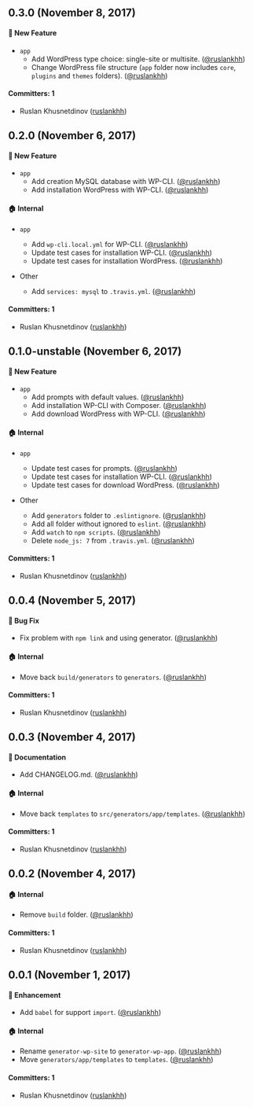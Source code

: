 ## 0.3.0 (November 8, 2017)

#### 🚀 New Feature

- `app`
  - Add WordPress type choice: single-site or multisite. ([@ruslankhh](https://github.com/ruslankhh))
  - Change WordPress file structure (`app` folder now includes `core`, `plugins` and `themes` folders). ([@ruslankhh](https://github.com/ruslankhh))

#### Committers: 1

- Ruslan Khusnetdinov ([ruslankhh](https://github.com/ruslankhh))

## 0.2.0 (November 6, 2017)

#### 🚀 New Feature

- `app`
  - Add creation MySQL database with WP-CLI. ([@ruslankhh](https://github.com/ruslankhh))
  - Add installation WordPress with WP-CLI. ([@ruslankhh](https://github.com/ruslankhh))

#### 🏠 Internal

- `app`
  - Add `wp-cli.local.yml` for WP-CLI. ([@ruslankhh](https://github.com/ruslankhh))
  - Update test cases for installation WP-CLI. ([@ruslankhh](https://github.com/ruslankhh))
  - Update test cases for installation WordPress. ([@ruslankhh](https://github.com/ruslankhh))

- Other
  - Add `services: mysql` to `.travis.yml`. ([@ruslankhh](https://github.com/ruslankhh))

#### Committers: 1

- Ruslan Khusnetdinov ([ruslankhh](https://github.com/ruslankhh))

## 0.1.0-unstable (November 6, 2017)

#### 🚀 New Feature

- `app`
  - Add prompts with default values. ([@ruslankhh](https://github.com/ruslankhh))
  - Add installation WP-CLI with Composer. ([@ruslankhh](https://github.com/ruslankhh))
  - Add download WordPress with WP-CLI. ([@ruslankhh](https://github.com/ruslankhh))

#### 🏠 Internal

- `app`
  - Update test cases for prompts. ([@ruslankhh](https://github.com/ruslankhh))
  - Update test cases for installation WP-CLI. ([@ruslankhh](https://github.com/ruslankhh))
  - Update test cases for download WordPress. ([@ruslankhh](https://github.com/ruslankhh))

- Other
  - Add `generators` folder to `.eslintignore`. ([@ruslankhh](https://github.com/ruslankhh))
  - Add all folder without ignored to `eslint`. ([@ruslankhh](https://github.com/ruslankhh))
  - Add `watch` to `npm scripts`. ([@ruslankhh](https://github.com/ruslankhh))
  - Delete `node_js: 7` from `.travis.yml`. ([@ruslankhh](https://github.com/ruslankhh))

#### Committers: 1

- Ruslan Khusnetdinov ([ruslankhh](https://github.com/ruslankhh))

## 0.0.4 (November 5, 2017)

#### 🐛 Bug Fix

- Fix problem with `npm link` and using generator. ([@ruslankhh](https://github.com/ruslankhh))

#### 🏠 Internal

- Move back `build/generators` to `generators`. ([@ruslankhh](https://github.com/ruslankhh))

#### Committers: 1

- Ruslan Khusnetdinov ([ruslankhh](https://github.com/ruslankhh))

## 0.0.3 (November 4, 2017)

#### 📝 Documentation

- Add CHANGELOG.md. ([@ruslankhh](https://github.com/ruslankhh))

#### 🏠 Internal

- Move back `templates` to `src/generators/app/templates`. ([@ruslankhh](https://github.com/ruslankhh))

#### Committers: 1

- Ruslan Khusnetdinov ([ruslankhh](https://github.com/ruslankhh))

## 0.0.2 (November 4, 2017)

#### 🏠 Internal

- Remove `build` folder. ([@ruslankhh](https://github.com/ruslankhh))

#### Committers: 1

- Ruslan Khusnetdinov ([ruslankhh](https://github.com/ruslankhh))

## 0.0.1 (November 1, 2017)

#### 💅 Enhancement

- Add `babel` for support `import`. ([@ruslankhh](https://github.com/ruslankhh))

#### 🏠 Internal

- Rename `generator-wp-site` to `generator-wp-app`. ([@ruslankhh](https://github.com/ruslankhh))
- Move `generators/app/templates` to `templates`. ([@ruslankhh](https://github.com/ruslankhh))

#### Committers: 1

- Ruslan Khusnetdinov ([ruslankhh](https://github.com/ruslankhh))
